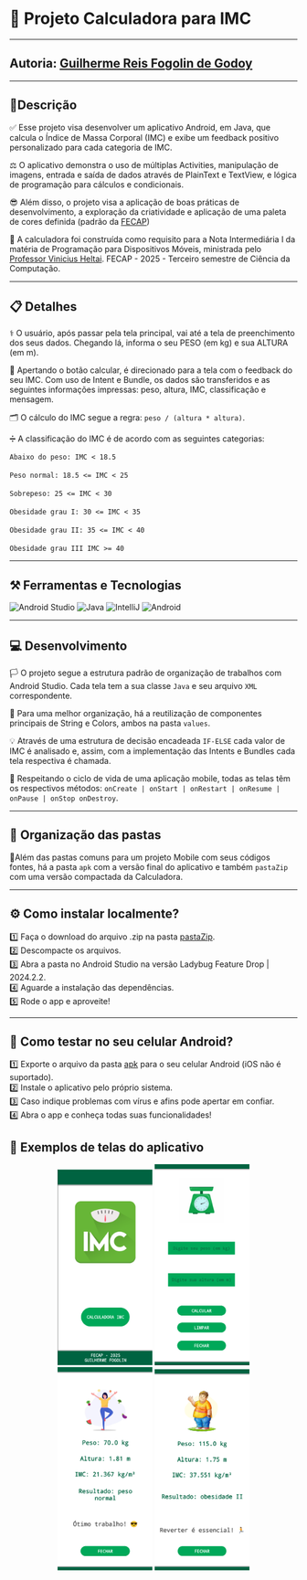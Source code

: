 # 📱 Projeto Calculadora para IMC
---

## Autoria: [Guilherme Reis Fogolin de Godoy](https://www.linkedin.com/in/guilhermefogolin/)

---

## 📄Descrição

✅ Esse projeto visa desenvolver um aplicativo Android, em Java, que calcula o Índice de Massa Corporal (IMC) e exibe um feedback positivo personalizado para cada categoria de IMC. 

⚖️ O aplicativo demonstra o uso de múltiplas Activities, manipulação de imagens, entrada e saída de dados através de PlainText e TextView, e lógica de programação para cálculos e condicionais. 

😎 Além disso, o projeto visa a aplicação de boas práticas de desenvolvimento, a exploração da criatividade e aplicação de uma paleta de cores definida (padrão da [FECAP](https://www.fecap.br))

🏫 A calculadora foi construída como requisito para a Nota Intermediária I da matéria de Programação para Dispositivos Móveis, ministrada pelo [Professor Vinicius Heltai](https://www.linkedin.com/in/vheltai/). FECAP - 2025 - Terceiro semestre de Ciência da Computação.

---

## 📋 Detalhes

⚕️ O usuário, após passar pela tela principal, vai até a tela de preenchimento dos seus dados. Chegando lá, informa o seu PESO (em kg) e sua ALTURA (em m).

🧮 Apertando o botão calcular, é direcionado para a tela com o feedback do seu IMC. Com uso de Intent e Bundle, os dados são transferidos e as seguintes informações impressas: peso, altura, IMC, classificação e mensagem.

🗂️ O cálculo do IMC segue a regra: ` peso / (altura * altura) `.

➗ A classificação do IMC é de acordo com as seguintes categorias:

```
Abaixo do peso: IMC < 18.5

Peso normal: 18.5 <= IMC < 25

Sobrepeso: 25 <= IMC < 30

Obesidade grau I: 30 <= IMC < 35

Obesidade grau II: 35 <= IMC < 40

Obesidade grau III IMC >= 40
```
---

## ⚒️ Ferramentas e Tecnologias 

![Android Studio](https://img.shields.io/badge/Android%20Studio-3DDC84?style=for-the-badge&logo=android-studio&logoColor=white)
![Java](https://img.shields.io/badge/Java-ED8B00?style=for-the-badge&logo=java&logoColor=white)
![IntelliJ](https://img.shields.io/badge/IntelliJ%20IDEA-000000?style=for-the-badge&logo=intellij-idea&logoColor=white)
![Android](https://img.shields.io/badge/Android-3DDC84?style=for-the-badge&logo=Android&logoColor=white)

---

## 💻 Desenvolvimento

🏳️ O projeto segue a estrutura padrão de organização de trabalhos com Android Studio. Cada tela tem a sua classe `Java` e seu arquivo `XML` correspondente.

📁 Para uma melhor organização, há a reutilização de componentes principais de String e Colors, ambos na pasta `values`.

💡 Através de uma estrutura de decisão encadeada `IF-ELSE` cada valor de IMC é analisado e, assim, com a implementação das Intents e Bundles cada tela respectiva é chamada.

🧬 Respeitando o ciclo de vida de uma aplicação mobile, todas as telas têm os respectivos métodos: `onCreate | onStart | onRestart | onResume | onPause | onStop onDestroy`.

---

## 📂 Organização das pastas

🎯Além das pastas comuns para um projeto Mobile com seus códigos fontes, há a pasta `apk` com a versão final do aplicativo e também `pastaZip` com uma versão compactada da Calculadora. 

---

## ⚙️ Como instalar localmente?

1️⃣ Faça o download do arquivo .zip na pasta [pastaZip](./pastaZip).
<br>
2️⃣ Descompacte os arquivos.
<br>
3️⃣ Abra a pasta no Android Studio na versão Ladybug Feature Drop | 2024.2.2.
<br>
4️⃣ Aguarde a instalação das dependências.
<br>
5️⃣ Rode o app e aproveite!

---

## 🤳 Como testar no seu celular Android?

1️⃣ Exporte o arquivo da pasta [apk](./apk) para o seu celular Android (iOS não é suportado).
<br>
2️⃣ Instale o aplicativo pelo próprio sistema.
<br>
3️⃣ Caso indique problemas com vírus e afins pode apertar em confiar.
<br>
4️⃣ Abra o app e conheça todas suas funcionalidades!

## 📸 Exemplos de telas do aplicativo

<p align="center">
  <img src="./img/main.png" width="33%">
  <img src="./img/exemplo2.png" width="33%">
  <img src="./img/exemplo.png" width="33%">
  <img src="./img/exemplo3.png" width="33%">
</p>
